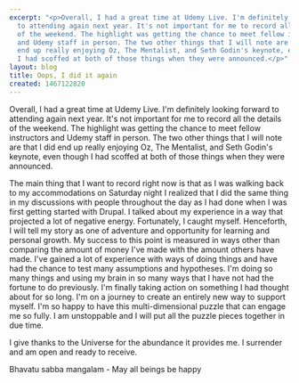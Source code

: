 ```yaml
---
excerpt: "<p>Overall, I had a great time at Udemy Live. I'm definitely looking forward
  to attending again next year. It's not important for me to record all the details
  of the weekend. The highlight was getting the chance to meet fellow instructors
  and Udemy staff in person. The two other things that I will note are that I did
  end up really enjoying Oz, The Mentalist, and Seth Godin's keynote, even though
  I had scoffed at both of those things when they were announced.</p>"
layout: blog
title: Oops, I did it again
created: 1467122820
---
```

<p>Overall, I had a great time at Udemy Live. I'm definitely looking forward to attending again next year. It's not important for me to record all the details of the weekend. The highlight was getting the chance to meet fellow instructors and Udemy staff in person. The two other things that I will note are that I did end up really enjoying Oz, The Mentalist, and Seth Godin's keynote, even though I had scoffed at both of those things when they were announced.</p><p>The main thing that I want to record right now is that as I was walking back to my accommodations on Saturday night I realized that I did the same thing in my discussions with people throughout the day as I had done when I was first getting started with Drupal. I talked about my experience in a way that projected a lot of negative energy. Fortunately, I caught myself. Henceforth, I will tell my story as one of adventure and opportunity for learning and personal growth. My success to this point is measured in ways other than comparing the amount of money I've made with the amount others have made. I've gained a lot of experience with ways of doing things and have had the chance to test many assumptions and hypotheses. I'm doing so many things and using my brain in so many ways that I have not had the fortune to do previously. I'm finally taking action on something I had thought about for so long. I'm on a journey to create an entirely new way to support myself. I'm so happy to have this multi-dimensional puzzle that can engage me so fully. I am unstoppable and I will put all the puzzle pieces together in due time.</p><p>I give thanks to the Universe for the abundance it provides me. I surrender and am open and ready to receive.</p><p>Bhavatu sabba mangalam - May all beings be happy</p>
